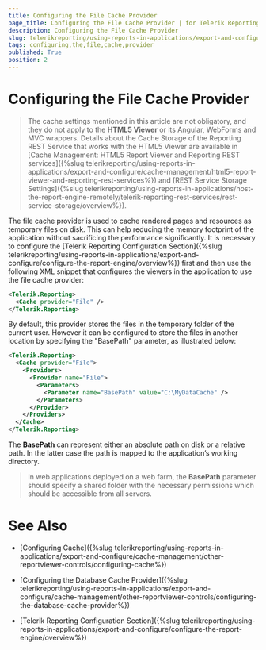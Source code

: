 ```yaml
---
title: Configuring the File Cache Provider
page_title: Configuring the File Cache Provider | for Telerik Reporting Documentation
description: Configuring the File Cache Provider
slug: telerikreporting/using-reports-in-applications/export-and-configure/cache-management/other-reportviewer-controls/configuring-the-file-cache-provider
tags: configuring,the,file,cache,provider
published: True
position: 2
---
```


# Configuring the File Cache Provider



> The cache settings mentioned in this article are not obligatory, and they do not apply to the            __HTML5 Viewer__ or its Angular, WebForms and MVC wrappers. Details about the Cache Storage of the Reporting REST           Service that works with the HTML5 Viewer are available in           [Cache Management: HTML5 Report Viewer and Reporting REST services]({%slug telerikreporting/using-reports-in-applications/export-and-configure/cache-management/html5-report-viewer-and-reporting-rest-services%})           and [REST Service Storage Settings]({%slug telerikreporting/using-reports-in-applications/host-the-report-engine-remotely/telerik-reporting-rest-services/rest-service-storage/overview%}).         

The file cache provider is used to cache rendered pages and resources as temporary files on disk. This can help         reducing the memory footprint of the application without sacrificing the performance significantly. It is necessary to configure         the [Telerik Reporting Configuration Section]({%slug telerikreporting/using-reports-in-applications/export-and-configure/configure-the-report-engine/overview%}) first and then use the following XML snippet that         configures the viewers in the application to use the file cache provider:       

    
````xml
<Telerik.Reporting>
  <Cache provider="File" />
</Telerik.Reporting>
````

By default, this provider stores the files in the temporary folder of the current user. However it can be configured to store         the files in another location by specifying the "BasePath" parameter, as illustrated below:       

    
````xml
<Telerik.Reporting>
  <Cache provider="File">
    <Providers>
      <Provider name="File">
        <Parameters>
          <Parameter name="BasePath" value="C:\MyDataCache" />
        </Parameters>
      </Provider>
    </Providers>
  </Cache>
</Telerik.Reporting>
````

The __BasePath__ can represent either an absolute path on disk or a relative path. In the latter case the path is mapped to the         application’s working directory.       

> In web applications deployed on a web farm, the  __BasePath__ parameter should           specify a shared folder with the necessary permissions which should be accessible from all servers.         


# See Also

 

* [Configuring Cache]({%slug telerikreporting/using-reports-in-applications/export-and-configure/cache-management/other-reportviewer-controls/configuring-cache%})

 

* [Configuring the Database Cache Provider]({%slug telerikreporting/using-reports-in-applications/export-and-configure/cache-management/other-reportviewer-controls/configuring-the-database-cache-provider%})

 

* [Telerik Reporting Configuration Section]({%slug telerikreporting/using-reports-in-applications/export-and-configure/configure-the-report-engine/overview%})

